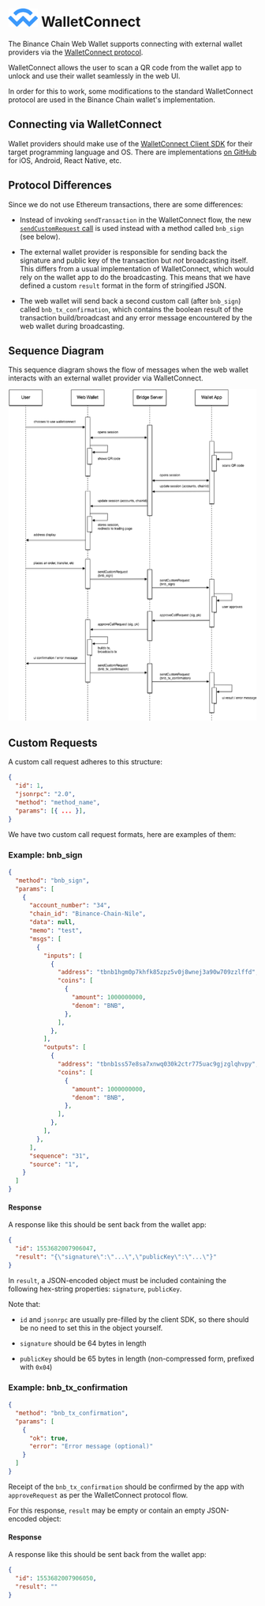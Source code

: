# <img src="./assets/walletconnect.svg" width="60"> WalletConnect

The Binance Chain Web Wallet supports connecting with external wallet providers via the [WalletConnect protocol](https://docs.walletconnect.org/tech-spec).

WalletConnect allows the user to scan a QR code from the wallet app to unlock and use their wallet seamlessly in the web UI.

In order for this to work, some modifications to the standard WalletConnect protocol are used in the Binance Chain wallet's implementation.

## Connecting via WalletConnect

Wallet providers should make use of the [WalletConnect Client SDK](https://docs.walletconnect.org/client-sdk) for their target programming language and OS. There are implementations [on GitHub](https://github.com/walletconnect) for iOS, Android, React Native, etc.

## Protocol Differences

Since we do not use Ethereum transactions, there are some differences:

* Instead of invoking `sendTransaction` in the WalletConnect flow, the new [`sendCustomRequest` call](https://docs.walletconnect.org/client-sdk#send-custom-request) is used instead with a method called `bnb_sign` (see below).

* The external wallet provider is responsible for sending back the signature and public key of the transaction but _not_ broadcasting itself. This differs from a usual implementation of WalletConnect, which would rely on the wallet app to do the broadcasting. This means that we have defined a custom `result` format in the form of stringified JSON.

* The web wallet will send back a second custom call (after `bnb_sign`) called `bnb_tx_confirmation`, which contains the boolean result of the transaction build/broadcast and any error message encountered by the web wallet during broadcasting.

## Sequence Diagram

This sequence diagram shows the flow of messages when the web wallet interacts with an external wallet provider via WalletConnect.

![WalletConnect Protocol Sequence](./assets/walletconnect_sequence.png)

## Custom Requests

A custom call request adheres to this structure:

```json
{
  "id": 1,
  "jsonrpc": "2.0",
  "method": "method_name",
  "params": [{ ... }],
}
```

We have two custom call request formats, here are examples of them:

### Example: bnb_sign

```json
{
  "method": "bnb_sign",
  "params": [
    {
      "account_number": "34",
      "chain_id": "Binance-Chain-Nile",
      "data": null,
      "memo": "test",
      "msgs": [
        {
          "inputs": [
            {
              "address": "tbnb1hgm0p7khfk85zpz5v0j8wnej3a90w709zzlffd",
              "coins": [
                {
                  "amount": 1000000000,
                  "denom": "BNB",
                },
              ],
            },
          ],
          "outputs": [
            {
              "address": "tbnb1ss57e8sa7xnwq030k2ctr775uac9gjzglqhvpy",
              "coins": [
                {
                  "amount": 1000000000,
                  "denom": "BNB",
                },
              ],
            },
          ],
        },
      ],
      "sequence": "31",
      "source": "1",
    }
  ]
}
```

#### Response

A response like this should be sent back from the wallet app:

```json
{
  "id": 1553682007906047,
  "result": "{\"signature\":\"...\",\"publicKey\":\"...\"}"
}
```

In `result`, a JSON-encoded object must be included containing the following hex-string properties: `signature`, `publicKey`.

Note that:

* `id` and `jsonrpc` are usually pre-filled by the client SDK, so there should be no need to set this in the object yourself.

* `signature` should be 64 bytes in length

* `publicKey` should be 65 bytes in length (non-compressed form, prefixed with `0x04`)

### Example: bnb_tx_confirmation

```json
{
  "method": "bnb_tx_confirmation",
  "params": [
    {
      "ok": true,
      "error": "Error message (optional)"
    }
  ]
}
```

Receipt of the `bnb_tx_confirmation` should be confirmed by the app with `approveRequest` as per the WalletConnect protocol flow.

For this response, `result` may be empty or contain an empty JSON-encoded object:

#### Response

A response like this should be sent back from the wallet app:

```json
{
  "id": 1553682007906050,
  "result": ""
}
```
